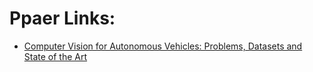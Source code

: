 # Ppaer Links:

- [Computer Vision for Autonomous Vehicles: Problems, Datasets and State of the Art](https://arxiv.org/abs/1704.05519)